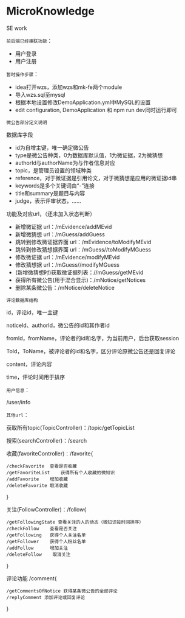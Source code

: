 # MicroKnowledge
SE work

`前后端已经串联功能`：

- 用户登录
- 用户注册



`暂时操作步骤`：

- idea打开wzs，添加wzs和mk-fe两个module
- 导入wzs.sql至mysql
- 根据本地设置修改DemoApplication.yml中MySQL的设置
- edit configuration, DemoApplication 和 npm run dev同时运行即可



`微公告部分定义说明`

数据库字段

- id为自增主键，唯一确定微公告
- type是微公告种类，0为数据库默认值，1为微证据，2为微猜想
- authorId与authorName为与作者信息对应
- topic，是管理员设置的领域种类
- reference，对于微证据是引用论文，对于微猜想是应用的微证据id串
- keywords是多个关键词由“-”连接
- title和summary是题目与内容
- judge，表示评审状态，……

功能及对应url，（还未加入状态判断）

- 新增微证据 url：/mEvidence/addMEvid
- 新增微猜想 url：/mGuess/addGuess
- 跳转到修改微证据界面 url：/mEvidence/toModifyMEvid
- 跳转到修改猜想据界面 url：/mGuess//toModifyMGuess
- 修改微证据 url：/mEvidence/modifyMEvid
- 修改猜想据 url：/mGuess//modifyMGuess
- (新增微猜想时)获取微证据列表：//mGuess/getMEvid
- 获得所有微公告(用于混合显示)：/mNotice/getNotices
- 删除某条微公告：/mNotice/deleteNotice



`评论数据库结构`

id，评论id，唯一主键

noticeId、authorId，微公告的id和其作者id

fromId，fromName，评论者的id和名字，为当前用户，后台获取session

ToId，ToName，被评论者的id和名字，区分评论原微公告还是回复评论

content，评论内容

time，评论时间用于排序



`用户信息`：

/user/info

`其他url`：

获取所有topic(TopicController)：/topic/getTopicList

搜索(searchController)：/search

收藏(favoriteController)：/favorite{

```
/checkFavorite	查看是否收藏
/getFavoriteList	获得所有个人收藏的微知识
/addFavorite	增加收藏
/deleteFavorite	取消收藏
```

}

关注(FollowController)：/follow{

```
/getFollowingState 查看关注的人的动态（微知识按时间排序）
/checkFollow	查看是否关注
/getFollowing	获得个人关注名单
/getFollower	获得个人粉丝名单
/addFollow		增加关注
/deleteFollow    取消关注
```

}



评论功能 /comment{

```
/getCommentsOfNotice 获得某条微公告的全部评论
/replyComment 添加评论或回复评论
```

}